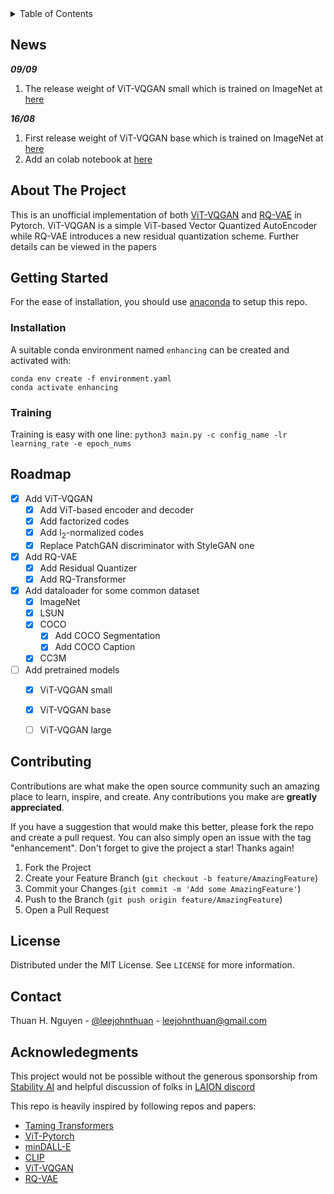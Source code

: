 <div id="top"></div>
<!--
-->

<!-- TABLE OF CONTENTS -->
<details>
  <summary>Table of Contents</summary>
  <ol>
    <li>
      <a href="#about-the-project">About The Project</a>
    </li>
    <li>
      <a href="#getting-started">Getting Started</a>
      <ul>
        <li><a href="#installation">Installation</a></li>
        <li><a href="#training">Training</a></li>
      </ul>
    </li>
    <li><a href="#roadmap">Roadmap</a></li>
    <li><a href="#contributing">Contributing</a></li>
    <li><a href="#license">License</a></li>
    <li><a href="#contact">Contact</a></li>
    <li><a href="#acknowledgments">Acknowledgments</a></li>
  </ol>
</details>

## News
***09/09***
1. The release weight of ViT-VQGAN small which is trained on ImageNet at [here](https://drive.google.com/file/d/1jbjD4q0iJpXrRMVSYJRIvM_94AxA1EqJ/view?usp=sharing)

***16/08***
1. First release weight of ViT-VQGAN base which is trained on ImageNet at [here](https://drive.google.com/file/d/1syv0t3nAJ-bETFgFpztw9cPXghanUaM6/view?usp=sharing)
2. Add an colab notebook at [here](https://colab.research.google.com/drive/1y-PzYhkNQbhKj3i459pWd6TAO28SnF5h?usp=sharing)

<!-- ABOUT THE PROJECT -->
## About The Project

This is an unofficial implementation of both [ViT-VQGAN](https://arxiv.org/abs/2110.04627) and [RQ-VAE](https://arxiv.org/abs/2110.04627) in Pytorch. ViT-VQGAN is a simple ViT-based Vector Quantized AutoEncoder while RQ-VAE introduces a new residual quantization scheme. Further details can be viewed in the papers

<!-- GETTING STARTED -->
## Getting Started

For the ease of installation, you should use [anaconda](https://conda.io/) to setup this repo.

### Installation

A suitable conda environment named `enhancing` can be created and activated with:
```
conda env create -f environment.yaml
conda activate enhancing
```

<!-- USAGE EXAMPLES -->
### Training

Training is easy with one line:
   ```python3 main.py -c config_name -lr learning_rate -e epoch_nums```

<!-- ROADMAP -->
## Roadmap

- [x] Add ViT-VQGAN
    - [x] Add ViT-based encoder and decoder
    - [x] Add factorized codes
    - [x] Add l<sub>2</sub>-normalized codes
    - [x] Replace PatchGAN discriminator with StyleGAN one
- [x] Add RQ-VAE
    - [x] Add Residual Quantizer
    - [x] Add RQ-Transformer
- [x] Add dataloader for some common dataset
    - [x] ImageNet
    - [x] LSUN
    - [x] COCO
        - [x] Add COCO Segmentation
        - [x] Add COCO Caption
    - [x] CC3M
- [ ] Add pretrained models
    - [x] ViT-VQGAN small
    - [x] ViT-VQGAN base
    - [ ] ViT-VQGAN large


<!-- CONTRIBUTING -->
## Contributing

Contributions are what make the open source community such an amazing place to learn, inspire, and create. Any contributions you make are **greatly appreciated**.

If you have a suggestion that would make this better, please fork the repo and create a pull request. You can also simply open an issue with the tag "enhancement".
Don't forget to give the project a star! Thanks again!

1. Fork the Project
2. Create your Feature Branch (`git checkout -b feature/AmazingFeature`)
3. Commit your Changes (`git commit -m 'Add some AmazingFeature'`)
4. Push to the Branch (`git push origin feature/AmazingFeature`)
5. Open a Pull Request


<!-- LICENSE -->
## License

Distributed under the MIT License. See `LICENSE` for more information.


<!-- CONTACT -->
## Contact

Thuan H. Nguyen - [@leejohnthuan](https://twitter.com/leejohnthuan) - leejohnthuan@gmail.com


<!-- ACKNOWLEDGMENTS -->
## Acknowledegments
This project would not be possible without the generous sponsorship from [Stability AI](https://stability.ai/) and helpful discussion of folks in [LAION discord](https://discord.gg/j5GdN49g)

This repo is heavily inspired by following repos and papers:

* [Taming Transformers](https://github.com/CompVis/taming-transformers)
* [ViT-Pytorch](https://github.com/lucidrains/vit-pytorch)
* [minDALL-E](https://github.com/kakaobrain/minDALL-E)
* [CLIP](https://github.com/openai/CLIP)
* [ViT-VQGAN](https://arxiv.org/abs/2110.04627)
* [RQ-VAE](https://arxiv.org/abs/2110.04627)
